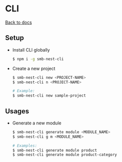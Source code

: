 

# CLI

[Back to docs](./index.md)

## Setup
- Install CLI globally
  ```bash
  $ npm i -g smb-nest-cli
  ```
- Create a new project
  ```bash
  $ smb-nest-cli new <PROJECT-NAME>
  $ smb-nest-cli n <PROJECT-NAME>

  # Example:
  $ smb-nest-cli new sample-project
  ```

## Usages
- Generate a new module
  ```bash
  $ smb-nest-cli generate module <MODULE_NAME>
  $ smb-nest-cli g m <MODULE_NAME>

  # Examples:
  $ smb-nest-cli generate module product
  $ smb-nest-cli generate module product-category
  ```